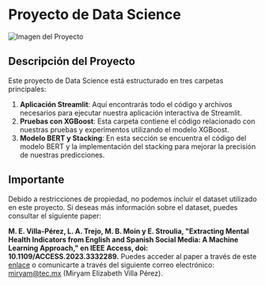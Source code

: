 # Proyecto de Data Science

![Imagen del Proyecto](ruta/a/tu/imagen.png)

## Descripción del Proyecto

Este proyecto de Data Science está estructurado en tres carpetas principales:

1. **Aplicación Streamlit**: Aquí encontrarás todo el código y archivos necesarios para ejecutar nuestra aplicación interactiva de Streamlit.
2. **Pruebas con XGBoost**: Esta carpeta contiene el código relacionado con nuestras pruebas y experimentos utilizando el modelo XGBoost.
3. **Modelo BERT y Stacking**: En esta sección se encuentra el código del modelo BERT y la implementación del stacking para mejorar la precisión de nuestras predicciones.

## Importante

Debido a restricciones de propiedad, no podemos incluir el dataset utilizado en este proyecto. Si deseas más información sobre el dataset, puedes consultar el siguiente paper:

**M. E. Villa-Pérez, L. A. Trejo, M. B. Moin y E. Stroulia, "Extracting Mental Health Indicators from English and Spanish Social Media: A Machine Learning Approach," en IEEE Access, doi: 10.1109/ACCESS.2023.3332289.** Puedes acceder al paper a través de este [enlace](https://www.researchgate.net/publication/375617315_Extracting_Mental_Health_Indicators_from_English_and_Spanish_Social_Media_A_Machine_Learning_Approach) o comunicarte a través del siguiente correo electrónico: miryam@tec.mx (Miryam Elizabeth Villa Pérez).
